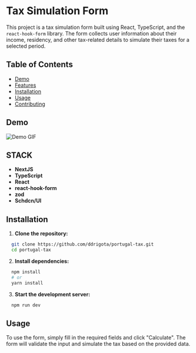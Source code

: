 # Tax Simulation Form

This project is a tax simulation form built using React, TypeScript, and the `react-hook-form` library. The form collects user information about their income, residency, and other tax-related details to simulate their taxes for a selected period.

## Table of Contents

- [Demo](#demo)
- [Features](#features)
- [Installation](#installation)
- [Usage](#usage)
- [Contributing](#contributing)

## Demo

![Demo GIF](link_to_demo.gif)

## STACK

- **NextJS**
- **TypeScript**
- **React**
- **react-hook-form**
- **zod**
- **Schdcn/UI**

## Installation

1. **Clone the repository:**

```sh
  git clone https://github.com/ddrigota/portugal-tax.git
  cd portugal-tax
```

2. **Install dependencies:**

```sh
  npm install
  # or
  yarn install
```

3. **Start the development server:**

```sh
  npm run dev
```

## Usage

To use the form, simply fill in the required fields and click "Calculate". The form will validate the input and simulate the tax based on the provided data.
